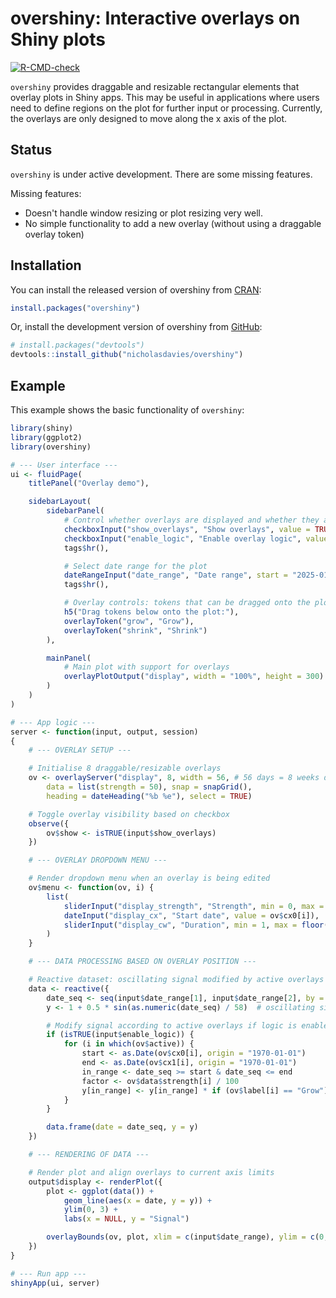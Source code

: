 # overshiny: Interactive overlays on Shiny plots

<!-- badges: start -->
[![R-CMD-check](https://github.com/nicholasdavies/overshiny/actions/workflows/R-CMD-check.yaml/badge.svg)](https://github.com/nicholasdavies/overshiny/actions/workflows/R-CMD-check.yaml)
<!-- badges: end -->

`overshiny` provides draggable and resizable rectangular elements that
overlay plots in Shiny apps. This may be useful in applications where users
need to define regions on the plot for further input or processing. Currently, 
the overlays are only designed to move along the x axis of the plot.

## Status

`overshiny` is under active development. There are some missing features.

Missing features:

- Doesn't handle window resizing or plot resizing very well.
- No simple functionality to add a new overlay (without using a draggable 
overlay token)


## Installation

You can install the released version of overshiny from [CRAN](https://cran.r-project.org/web/packages/overshiny/index.html):

``` r
install.packages("overshiny")
```

Or, install the development version of overshiny from [GitHub](https://github.com/):

``` r
# install.packages("devtools")
devtools::install_github("nicholasdavies/overshiny")
```

## Example

This example shows the basic functionality of `overshiny`:

``` r
library(shiny)
library(ggplot2)
library(overshiny)

# --- User interface ---
ui <- fluidPage(
    titlePanel("Overlay demo"),

    sidebarLayout(
        sidebarPanel(
            # Control whether overlays are displayed and whether they alter the plot
            checkboxInput("show_overlays", "Show overlays", value = TRUE),
            checkboxInput("enable_logic", "Enable overlay logic", value = TRUE),
            tags$hr(),

            # Select date range for the plot
            dateRangeInput("date_range", "Date range", start = "2025-01-01", end = "2025-12-31"),
            tags$hr(),

            # Overlay controls: tokens that can be dragged onto the plot
            h5("Drag tokens below onto the plot:"),
            overlayToken("grow", "Grow"),
            overlayToken("shrink", "Shrink")
        ),

        mainPanel(
            # Main plot with support for overlays
            overlayPlotOutput("display", width = "100%", height = 300)
        )
    )
)

# --- App logic ---
server <- function(input, output, session)
{
    # --- OVERLAY SETUP ---

    # Initialise 8 draggable/resizable overlays
    ov <- overlayServer("display", 8, width = 56, # 56 days = 8 weeks default width
        data = list(strength = 50), snap = snapGrid(),
        heading = dateHeading("%b %e"), select = TRUE)

    # Toggle overlay visibility based on checkbox
    observe({
        ov$show <- isTRUE(input$show_overlays)
    })

    # --- OVERLAY DROPDOWN MENU ---

    # Render dropdown menu when an overlay is being edited
    ov$menu <- function(ov, i) {
        list(
            sliderInput("display_strength", "Strength", min = 0, max = 100, value = ov$data$strength[i]),
            dateInput("display_cx", "Start date", value = ov$cx0[i]),
            sliderInput("display_cw", "Duration", min = 1, max = floor(ov$bound_cw), value = ov$cx1[i] - ov$cx0[i])
        )
    }

    # --- DATA PROCESSING BASED ON OVERLAY POSITION ---

    # Reactive dataset: oscillating signal modified by active overlays
    data <- reactive({
        date_seq <- seq(input$date_range[1], input$date_range[2], by = "1 day")
        y <- 1 + 0.5 * sin(as.numeric(date_seq) / 58)  # oscillating signal

        # Modify signal according to active overlays if logic is enabled
        if (isTRUE(input$enable_logic)) {
            for (i in which(ov$active)) {
                start <- as.Date(ov$cx0[i], origin = "1970-01-01")
                end <- as.Date(ov$cx1[i], origin = "1970-01-01")
                in_range <- date_seq >= start & date_seq <= end
                factor <- ov$data$strength[i] / 100
                y[in_range] <- y[in_range] * if (ov$label[i] == "Grow") (1 + factor) else (1 - factor)
            }
        }

        data.frame(date = date_seq, y = y)
    })

    # --- RENDERING OF DATA ---

    # Render plot and align overlays to current axis limits
    output$display <- renderPlot({
        plot <- ggplot(data()) +
            geom_line(aes(x = date, y = y)) +
            ylim(0, 3) +
            labs(x = NULL, y = "Signal")

        overlayBounds(ov, plot, xlim = c(input$date_range), ylim = c(0, NA))
    })
}

# --- Run app ---
shinyApp(ui, server)
```
